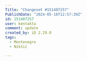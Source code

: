 ```yaml
---
Title: "Changeset #151407257"
PublishDate: "2024-05-16T12:57:39Z"
id: 151407257
user: kentakta
comment: update
created_by: iD 2.29.0
tags:
  - Montenegro
  - Nikšić

---
```

